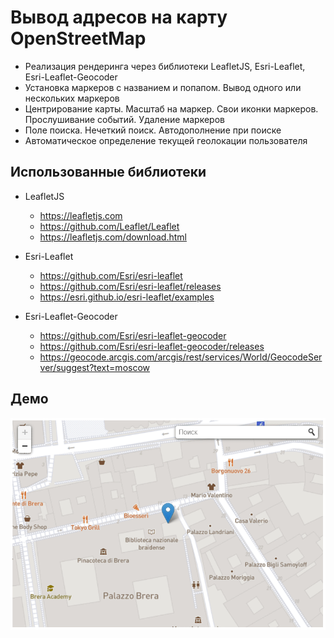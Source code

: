# Вывод адресов на карту OpenStreetMap

- Реализация рендеринга через библиотеки LeafletJS, Esri-Leaflet, Esri-Leaflet-Geocoder
- Установка маркеров с названием и попапом. Вывод одного или нескольких маркеров
- Центрирование карты. Масштаб на маркер. Свои иконки маркеров. Прослушивание событий. Удаление маркеров
- Поле поиска. Нечеткий поиск. Автодополнение при поиске
- Автоматическое определение текущей геолокации пользователя

## Использованные библиотеки

- LeafletJS
    - https://leafletjs.com
    - https://github.com/Leaflet/Leaflet
    - https://leafletjs.com/download.html

- Esri-Leaflet
    - https://github.com/Esri/esri-leaflet
    - https://github.com/Esri/esri-leaflet/releases
    - https://esri.github.io/esri-leaflet/examples

- Esri-Leaflet-Geocoder
    - https://github.com/Esri/esri-leaflet-geocoder
    - https://github.com/Esri/esri-leaflet-geocoder/releases
    - https://geocode.arcgis.com/arcgis/rest/services/World/GeocodeServer/suggest?text=moscow

## Демо

![Вывод адресов на карту OpenStreetMap](https://raw.githubusercontent.com/allexgalbert/workflow/main/OpenStreetMap/1.gif "Вывод адресов на карту OpenStreetMap")